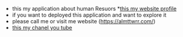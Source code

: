 * this my application about human Resuors 
*[this my website profile ](https://obeid.pro)
* if you want to deployed this application and want to explore it 
* please call me or visit me website (https://almttwrr.com/)
* [this my chanel you tube ](https://www.youtube.com/channel/UCldB4_wpjTXA2vtabA2BONQ)